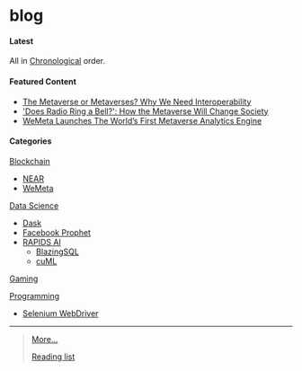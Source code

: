 # blog

#### Latest
All in [Chronological](docs/chronological) order.

#### Featured Content
- [The Metaverse or Metaverses? Why We Need Interoperability](https://www.coindesk.com/video/the-metaverse-or-metaverses-why-we-need-interoperability/)
- ['Does Radio Ring a Bell?': How the Metaverse Will Change Society](https://www.coindesk.com/layer2/2022/05/25/does-radio-ring-a-bell-how-the-metaverse-will-change-society/)
- [WeMeta Launches The World’s First Metaverse Analytics Engine](https://medium.com/wemeta/wemeta-launches-the-first-metaverse-analytics-engine-1979a674dafa?source=friends_link&sk=a0965290ce04f66bb03edede4845db63)

#### Categories

[Blockchain](docs/blockchain)
- [NEAR](docs/blockchain/near)
- [WeMeta](docs/blockchain/wemeta)

[Data Science](docs/data_science)
- [Dask](docs/ds/dask)
- [Facebook Prophet](docs/ds/prophet)
- [RAPIDS AI](docs/ds/rapids)
  - [BlazingSQL](docs/ds/rapids_ai/blazingsql)
  - [cuML](docs/ds/rapids_ai/cuml)

[Gaming](docs/gaming)

[Programming](docs/programming)
- [Selenium WebDriver](docs/pr/selenium)

-----
> [More...](docs/more) 
> 
> [Reading list](docs/reading_list)
